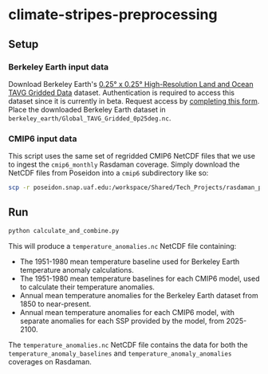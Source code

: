 # climate-stripes-preprocessing

## Setup

### Berkeley Earth input data

Download Berkeley Earth's [0.25° x 0.25° High-Resolution Land and Ocean TAVG Gridded Data](https://berkeleyearth.org/high-resolution-data-access-page/) dataset. Authentication is required to access this dataset since it is currently in beta. Request access by [completing this form](https://docs.google.com/forms/d/e/1FAIpQLSf1gYL92ofpefzFN3v57keMP0dHZBcnK2tRiuNHJwK9m9sLjg/viewform). Place the downloaded Berkeley Earth dataset in `berkeley_earth/Global_TAVG_Gridded_0p25deg.nc`.

### CMIP6 input data

This script uses the same set of regridded CMIP6 NetCDF files that we use to ingest the `cmip6_monthly` Rasdaman coverage. Simply download the NetCDF files from Poseidon into a `cmip6` subdirectory like so:

```bash
scp -r poseidon.snap.uaf.edu:/workspace/Shared/Tech_Projects/rasdaman_production_datasets/cmip6_monthly cmip6
```

## Run

```bash
python calculate_and_combine.py
```

This will produce a `temperature_anomalies.nc` NetCDF file containing:

- The 1951-1980 mean temperature baseline used for Berkeley Earth temperature anomaly calculations.
- The 1951-1980 mean temperature baselines for each CMIP6 model, used to calculate their temperature anomalies.
- Annual mean temperature anomalies for the Berkeley Earth dataset from 1850 to near-present.
- Annual mean temperature anomalies for each CMIP6 model, with separate anomalies for each SSP provided by the model, from 2025-2100.

The `temperature_anomalies.nc` NetCDF file contains the data for both the `temperature_anomaly_baselines` and `temperature_anomaly_anomalies` coverages on Rasdaman.